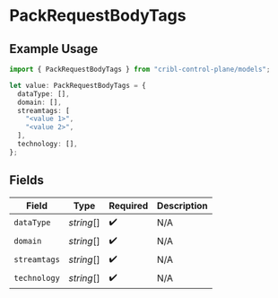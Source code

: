 # PackRequestBodyTags

## Example Usage

```typescript
import { PackRequestBodyTags } from "cribl-control-plane/models";

let value: PackRequestBodyTags = {
  dataType: [],
  domain: [],
  streamtags: [
    "<value 1>",
    "<value 2>",
  ],
  technology: [],
};
```

## Fields

| Field              | Type               | Required           | Description        |
| ------------------ | ------------------ | ------------------ | ------------------ |
| `dataType`         | *string*[]         | :heavy_check_mark: | N/A                |
| `domain`           | *string*[]         | :heavy_check_mark: | N/A                |
| `streamtags`       | *string*[]         | :heavy_check_mark: | N/A                |
| `technology`       | *string*[]         | :heavy_check_mark: | N/A                |